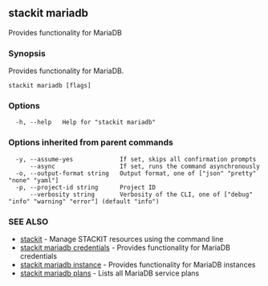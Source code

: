 ## stackit mariadb

Provides functionality for MariaDB

### Synopsis

Provides functionality for MariaDB.

```
stackit mariadb [flags]
```

### Options

```
  -h, --help   Help for "stackit mariadb"
```

### Options inherited from parent commands

```
  -y, --assume-yes             If set, skips all confirmation prompts
      --async                  If set, runs the command asynchronously
  -o, --output-format string   Output format, one of ["json" "pretty" "none" "yaml"]
  -p, --project-id string      Project ID
      --verbosity string       Verbosity of the CLI, one of ["debug" "info" "warning" "error"] (default "info")
```

### SEE ALSO

* [stackit](./stackit.md)	 - Manage STACKIT resources using the command line
* [stackit mariadb credentials](./stackit_mariadb_credentials.md)	 - Provides functionality for MariaDB credentials
* [stackit mariadb instance](./stackit_mariadb_instance.md)	 - Provides functionality for MariaDB instances
* [stackit mariadb plans](./stackit_mariadb_plans.md)	 - Lists all MariaDB service plans

